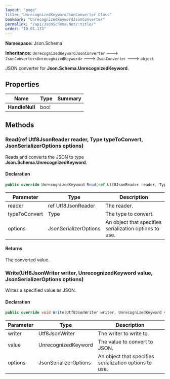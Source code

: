 ```yaml
---
layout: "page"
title: "UnrecognizedKeywordJsonConverter Class"
bookmark: "UnrecognizedKeywordJsonConverter"
permalink: "/api/JsonSchema.Net/:title/"
order: "10.01.173"
---
```

**Namespace:** Json.Schema

**Inheritance:**
`UnrecognizedKeywordJsonConverter`
 🡒 
`JsonConverter<UnrecognizedKeyword>`
 🡒 
`JsonConverter`
 🡒 
`object`

JSON converter for **Json.Schema.UnrecognizedKeyword**.

## Properties

| Name | Type | Summary |
|---|---|---|
| **HandleNull** | bool |  |

## Methods

### Read(ref Utf8JsonReader reader, Type typeToConvert, JsonSerializerOptions options)

Reads and converts the JSON to type **Json.Schema.UnrecognizedKeyword**.

#### Declaration

```c#
public override UnrecognizedKeyword Read(ref Utf8JsonReader reader, Type typeToConvert, JsonSerializerOptions options)
```

| Parameter | Type | Description |
|---|---|---|
| reader | ref Utf8JsonReader | The reader. |
| typeToConvert | Type | The type to convert. |
| options | JsonSerializerOptions | An object that specifies serialization options to use. |


#### Returns

The converted value.

### Write(Utf8JsonWriter writer, UnrecognizedKeyword value, JsonSerializerOptions options)

Writes a specified value as JSON.

#### Declaration

```c#
public override void Write(Utf8JsonWriter writer, UnrecognizedKeyword value, JsonSerializerOptions options)
```

| Parameter | Type | Description |
|---|---|---|
| writer | Utf8JsonWriter | The writer to write to. |
| value | UnrecognizedKeyword | The value to convert to JSON. |
| options | JsonSerializerOptions | An object that specifies serialization options to use. |


